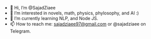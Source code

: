 - 👋 Hi, I’m @SajadZiaee
- 👀 I’m interested in novels, math, physics, phylosophy, and AI :)
- 🌱 I’m currently learning NLP, and Node JS.
- 📫 How to reach me: sajadziaee97@gmail.com or @sajadziaee on Telegram.
